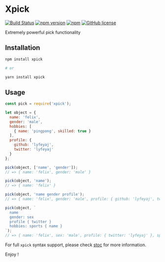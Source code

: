 Xpick
=====

[![Build Status](https://travis-ci.org/lyfeyaj/xpick.svg?branch=master)](https://travis-ci.org/lyfeyaj/xpick)
[![npm version](https://badge.fury.io/js/xpick.svg)](https://badge.fury.io/js/xpick)
[![npm](https://img.shields.io/npm/dt/xpick.svg)]()
[![GitHub license](https://img.shields.io/badge/license-MIT-blue.svg)](https://raw.githubusercontent.com/lyfeyaj/xpick/master/LICENSE.md)

Extremely powerful pick functionality

## Installation

```bash
npm install xpick

# or

yarn install xpick
```

## Usage

```javascript
const pick = require('xpick');

let object = {
  name: 'felix',
  gender: 'male',
  hobbies: [
    { name: 'pingpong', skilled: true }
  ],
  profile: {
    github: 'lyfeyaj',
    twitter: 'lyfeyaj'
  }
};

pick(object, ['name', 'gender']);
// => { name: 'felix', gender: 'male' }

pick(object, 'name');
// => { name: 'felix' }

pick(object, 'name gender profile');
// => { name: 'felix', gender: 'male', profile: { github: 'lyfeyaj', twitter: 'lyfeyaj' } }

pick(object, `
  name
  gender: sex
  profile { twitter }
  hobbies: sports { name }
`);
// => { name: 'felix', sex: 'male', profile: { twitter: 'lyfeyaj' }, sports: [{ name: 'pingpong' }] }
```

For full `xpick` syntax support, please check [stoc](https://github.com/lyfeyaj/stoc) for more information.

Enjoy !
